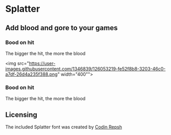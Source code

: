 # Splatter

## Add blood and gore to your games

### Bood on hit
The bigger the hit, the more the blood

<img src="https://user-images.githubusercontent.com/1346839/126053219-fe52f8b8-3203-46c0-a7df-26d4a235f388.png" width="400"">


### Bood on hit
The bigger the hit, the more the blood

## Licensing

The included Splatter font was created by [Codin Repsh]( https://www.dafont.com/profile.php?user=362757)
